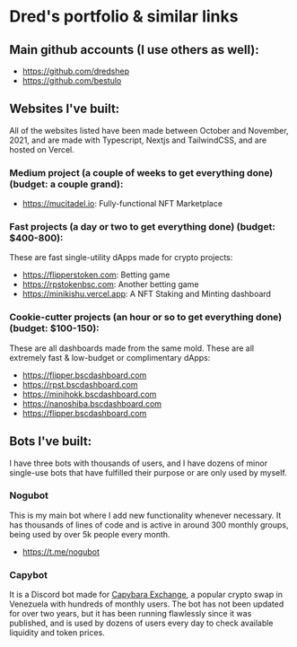 # Dred's portfolio & similar links

## Main github accounts (I use others as well):

- https://github.com/dredshep
- https://github.com/bestulo

## Websites I've built:

All of the websites listed have been made between October and November, 2021, and are made with Typescript, Nextjs and TailwindCSS, and are hosted on Vercel.

### Medium project (a couple of weeks to get everything done) (budget: a couple grand):

- https://mucitadel.io: Fully-functional NFT Marketplace

### Fast projects (a day or two to get everything done) (budget: $400-800):

These are fast single-utility dApps made for crypto projects:

- https://flipperstoken.com: Betting game
- https://rpstokenbsc.com: Another betting game
- https://minikishu.vercel.app: A NFT Staking and Minting dashboard

### Cookie-cutter projects (an hour or so to get everything done) (budget: $100-150):

These are all dashboards made from the same mold. These are all extremely fast & low-budget or complimentary dApps:

- https://flipper.bscdashboard.com
- https://rpst.bscdashboard.com
- https://minihokk.bscdashboard.com
- https://nanoshiba.bscdashboard.com
- https://flipper.bscdashboard.com

## Bots I've built:

I have three bots with thousands of users, and I have dozens of minor single-use bots that have fulfilled their purpose or are only used by myself.

### Nogubot

This is my main bot where I add new functionality whenever necessary. It has thousands of lines of code and is active in around 300 monthly groups, being used by over 5k people every month.

- https://t.me/nogubot

### Capybot

It is a Discord bot made for [Capybara Exchange](https://capybaraexchange.com), a popular crypto swap in Venezuela with hundreds of monthly users. The bot has not been updated for over two years, but it has been running flawlessly since it was published, and is used by dozens of users every day to check available liquidity and token prices.

